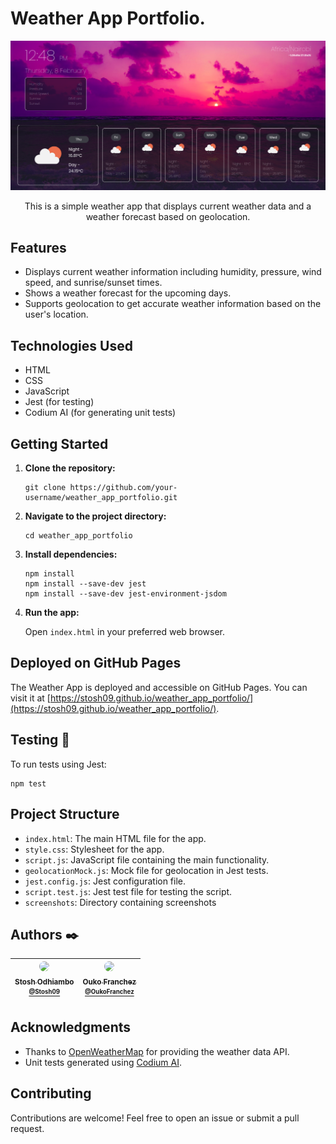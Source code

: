 # Weather App Portfolio.
![Weather App Screenshot](./screenshots/weather_app_screenshot.png)
<p align="center">
  <!-- <img src="https://github.com/Michaelndula/AirBnB_clone/blob/master/65f4a1dd9c51265f49d0.png?raw=true" alt="HolbertonBnB logo">
</p> -->
This is a simple weather app that displays current weather data and a weather forecast based on geolocation.

## Features

- Displays current weather information including humidity, pressure, wind speed, and sunrise/sunset times.
- Shows a weather forecast for the upcoming days.
- Supports geolocation to get accurate weather information based on the user's location.

## Technologies Used

- HTML
- CSS
- JavaScript
- Jest (for testing)
- Codium AI (for generating unit tests)

## Getting Started

1. **Clone the repository:**

   ```
   git clone https://github.com/your-username/weather_app_portfolio.git
   ```

2. **Navigate to the project directory:**

   ```
   cd weather_app_portfolio
   ```

3. **Install dependencies:**

   ```
   npm install
   npm install --save-dev jest
   npm install --save-dev jest-environment-jsdom
   ```

4. **Run the app:**

   Open `index.html` in your preferred web browser.

## Deployed on GitHub Pages

The Weather App is deployed and accessible on GitHub Pages. You can visit it at [https://stosh09.github.io/weather_app_portfolio/](https://stosh09.github.io/weather_app_portfolio/).

## Testing :straight_ruler:

To run tests using Jest:

```
npm test
```

## Project Structure

- `index.html`: The main HTML file for the app.
- `style.css`: Stylesheet for the app.
- `script.js`: JavaScript file containing the main functionality.
- `geolocationMock.js`: Mock file for geolocation in Jest tests.
- `jest.config.js`: Jest configuration file.
- `script.test.js`: Jest test file for testing the script.
- `screenshots`: Directory containing screenshots

## Authors :black_nib:
| [<img src="https://avatars.githubusercontent.com/u/125689995?v=4" width="110" style="border-radius: 50%"><br><sub>Stosh Odhiambo<br><sup>@Stosh09](https://github.com/Stosh09) | [<img src="https://avatars.githubusercontent.com/u/96543749?v=4" width="110" style="border-radius: 50%"><br><sub>Ouko Franchez<br><sup>@OukoFranchez](https://github.com/OukoFranchez) |
|:----------------------------------------------------------------------------------------------------------------------------------------------------------------:|:--------------------------------------------------------------------------------------------------------------------------------------------------:|

## Acknowledgments

- Thanks to [OpenWeatherMap](https://openweathermap.org/) for providing the weather data API.
- Unit tests generated using [Codium AI](https://codium.ai/).



## Contributing

Contributions are welcome! Feel free to open an issue or submit a pull request.


